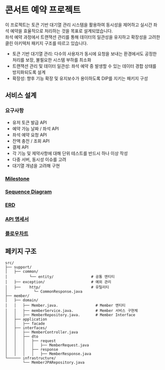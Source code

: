 # 콘서트 예약 프로젝트
이 프로젝트는 토큰 기반 대기열 관리 시스템을 활용하여 동시성을 제어하고 실시간 좌석 예약을 효율적으로 처리하는 것을 목표로 설계되었습니다.    
좌석 예약 과정에서 트랜잭션 관리를 통해 데이터의 일관성을 유지하고 확장성을 고려한 클린 아키텍처 패키지 구조를 따르고 있습니다.
- 토큰 기반 대기열 관리: 다수의 사용자가 동시에 요청을 보내는 환경에서도 공정한 처리를 보장, 불필요한 시스템 부하를 최소화
- 트랜잭션 관리 및 데이터 일관성: 좌석 예약 중 발생할 수 있는 데이터 경합 상태를 방지화되도록 설계
- 확장성: 향후 기능 확장 및 유지보수가 용이하도록 DIP를 지키는 패키지 구성
## 서비스 설계
### 요구사항
- 유저 토큰 발급 API
- 예약 가능 날짜 / 좌석 API
- 좌석 예약 요청 API
- 잔액 충전 / 조회 API
- 결제 API
- 각 기능 및 제약사항에 대해 단위 테스트를 반드시 하나 이상 작성
- 다중 서버, 동시성 이슈를 고려
- 대기열 개념을 고려해 구현
### [Milestone](https://github.com/users/JoYuKang/projects/5)
### [Sequence Diagram](https://github.com/JoYuKang/Concert_Reservation/blob/docs/docs/%EC%8B%9C%ED%80%80%EC%8A%A4%20%EB%8B%A4%EC%9D%B4%EC%96%B4%EA%B7%B8%EB%9E%A8.md)
### [ERD](https://github.com/JoYuKang/Concert_Reservation/blob/docs/docs/ERD.md)
### [API 명세서](https://github.com/JoYuKang/Concert_Reservation/blob/docs/docs/API%20%EB%AA%85%EC%84%B8%EC%84%9C.md)
### [플로우차트](https://github.com/JoYuKang/Concert_Reservation/blob/docs/docs/%ED%94%8C%EB%A1%9C%EC%9A%B0%20%EC%B0%A8%ED%8A%B8.md)
## 페키지 구조
```
src/
├── support/
│   ├── common/ 
│          └── entity/                 # 공통 엔티티
│   ├── exception/                     # 예외 관리
│   ├──    http/                       # 유틸리티
│            └─ CommonResponse.java 
├── member/                   
│   ├── domain/
│   │   ├── Member.java.                 # Member 엔티티
│   │   ├── memberService.java.          # Member 서비스 구현체
│   │   ├── MemberRepository.java.       # Member Interface   
│   ├── application
│   │   ├── facade
│   ├── interfaces/ 
│   │   ├── MemberController.java
│   │   ├── dto
│   │   │   ├── request
│   │   │   │   ├── MemberRequest.java
│   │   │   ├── response
│   │   │   │   ├── MemberResponse.java
└────── infrastructure/
        └── MemberJPARepository.java

```

